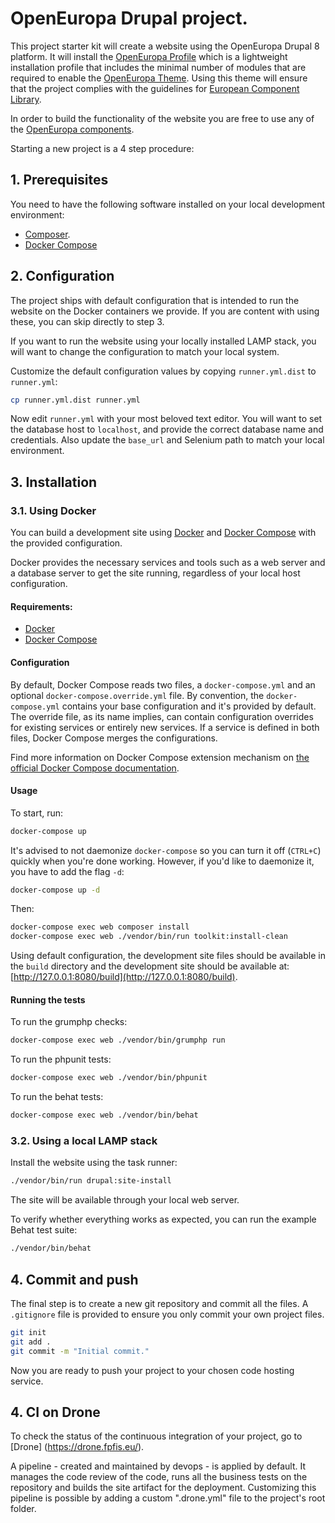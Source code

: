 # OpenEuropa Drupal project.

This project starter kit will create a website using the
OpenEuropa Drupal 8 platform. It will install the [OpenEuropa Profile](https://github.com/openeuropa/oe_profile)
which is a lightweight installation profile that includes the minimal number
of modules that are required to enable the [OpenEuropa Theme](https://github.com/openeuropa/oe_theme).
Using this theme will ensure that the project complies with the guidelines for
[European Component Library](https://github.com/ec-europa/europa-component-library).

In order to build the functionality of the website you are free to use any of the
[OpenEuropa components](https://github.com/openeuropa/openeuropa/blob/master/docs/openeuropa-components.md).

Starting a new project is a 4 step procedure:

## 1. Prerequisites

You need to have the following software installed on your local development environment:

* [Composer](https://getcomposer.org/doc/00-intro.md#installation-linux-unix-osx).
* [Docker Compose](https://docs.docker.com/compose/install/)

## 2. Configuration

The project ships with default configuration that is intended to run the
website on the Docker containers we provide. If you are content with using
these, you can skip directly to step 3.

If you want to run the website using your locally installed LAMP stack, you
will want to change the configuration to match your local system.

Customize the default configuration values by copying `runner.yml.dist` to
`runner.yml`:

```bash
cp runner.yml.dist runner.yml
```

Now edit `runner.yml` with your most beloved text editor. You will want to set
the database host to `localhost`, and provide the correct database name and
credentials. Also update the `base_url` and Selenium path to match your local
environment.

## 3. Installation

### 3.1. Using Docker

You can build a development site using [Docker](https://www.docker.com/get-docker) and
[Docker Compose](https://docs.docker.com/compose/) with the provided configuration.

Docker provides the necessary services and tools such as a web server and a database server to get the site running,
regardless of your local host configuration.

#### Requirements:

- [Docker](https://www.docker.com/get-docker)
- [Docker Compose](https://docs.docker.com/compose/)

#### Configuration

By default, Docker Compose reads two files, a `docker-compose.yml` and an optional `docker-compose.override.yml` file.
By convention, the `docker-compose.yml` contains your base configuration and it's provided by default.
The override file, as its name implies, can contain configuration overrides for existing services or entirely new
services.
If a service is defined in both files, Docker Compose merges the configurations.

Find more information on Docker Compose extension mechanism on [the official Docker Compose documentation](https://docs.docker.com/compose/extends/).

#### Usage

To start, run:

```bash
docker-compose up
```

It's advised to not daemonize `docker-compose` so you can turn it off (`CTRL+C`) quickly when you're done working.
However, if you'd like to daemonize it, you have to add the flag `-d`:

```bash
docker-compose up -d
```

Then:

```bash
docker-compose exec web composer install
docker-compose exec web ./vendor/bin/run toolkit:install-clean
```

Using default configuration, the development site files should be available in the `build` directory and the development site
should be available at: [http://127.0.0.1:8080/build](http://127.0.0.1:8080/build).

#### Running the tests

To run the grumphp checks:

```bash
docker-compose exec web ./vendor/bin/grumphp run
```

To run the phpunit tests:

```bash
docker-compose exec web ./vendor/bin/phpunit
```

To run the behat tests:

```bash
docker-compose exec web ./vendor/bin/behat
```

### 3.2. Using a local LAMP stack

Install the website using the task runner:

```bash
./vendor/bin/run drupal:site-install
```

The site will be available through your local web server.

To verify whether everything works as expected, you can run the example Behat
test suite:

```bash
./vendor/bin/behat
```

## 4. Commit and push

The final step is to create a new git repository and commit all the files. A
`.gitignore` file is provided to ensure you only commit your own project files.

```bash
git init
git add .
git commit -m "Initial commit."
```

Now you are ready to push your project to your chosen code hosting service.

## 4. CI on Drone

To check the status of the continuous integration of your project, go to [Drone] (https://drone.fpfis.eu/).

A pipeline - created and maintained by devops - is applied by default. It manages the code review of the code,
runs all the business tests on the repository and builds the site artifact for the deployment.
Customizing this pipeline is possible by adding a custom ".drone.yml" file to the project's root folder.
